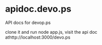 apidoc.devo.ps
==============

API docs for devop.ps

clone it and run node app.js, visit the api doc athttp://localhost:3000/devo.ps
